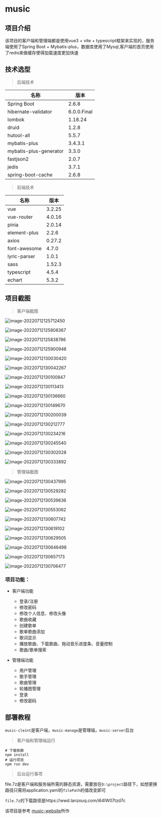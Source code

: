 # music

## 项目介绍

该项目的客户端和管理端都是使用vue3 + vite + typescript框架来实现的，服务端使用了Spring Boot + Mybatis-plus，数据库使用了Mysql,客户端的首页使用了redis来做缓存使得加载速度更加快速

## 技术选型

> 后端技术

| 名称                   | 版本        |
| ---------------------- | ----------- |
| Spring Boot            | 2.6.8       |
| hibernate-validator    | 6.0.0.Final |
| lombok                 | 1.18.24     |
| druid                  | 1.2.8       |
| hutool-all             | 5.5.7       |
| mybatis-plus           | 3.4.3.1     |
| mybatis-plus-generator | 3.3.0       |
| fastjson2              | 2.0.7       |
| jedis                  | 3.7.1       |
| spring-boot-cache      | 2.6.8       |

> 前端技术

| 名称         | 版本   |
| ------------ | ------ |
| vue          | 3.2.25 |
| vue-router   | 4.0.16 |
| pinia        | 2.0.14 |
| element-plus | 2.2.6  |
| axios        | 0.27.2 |
| font-awesome | 4.7.0  |
| lyric-parser | 1.0.1  |
| sass         | 1.52.3 |
| typescript   | 4.5.4  |
| echart       | 5.3.2  |

## 项目截图

> 客户端截图

![image-20220712125712450](https://s2.loli.net/2022/07/12/j4kIody62ha9pCV.png)

![image-20220712125808367](https://s2.loli.net/2022/07/12/cAF4zGDuMHiRrel.png)

![image-20220712125838786](https://s2.loli.net/2022/07/12/8ZKL2oGHUgF5b4k.png)

![image-20220712125900948](https://s2.loli.net/2022/07/12/LfbyJR4iz965Xcx.png)

![image-20220712130030420](https://s2.loli.net/2022/07/12/gcPH5nyGINTYhr7.png)

![image-20220712130042267](https://s2.loli.net/2022/07/12/PSd1QC4RKoWbVXI.png)

![image-20220712130100847](https://s2.loli.net/2022/07/12/zyUDlrGaMTwPJR1.png)

![image-20220712130113413](https://s2.loli.net/2022/07/12/NUpwTbPFihm85WD.png)

![image-20220712130136660](https://s2.loli.net/2022/07/12/qIWtNw42MTVsAby.png)

![image-20220712130149670](https://s2.loli.net/2022/07/12/CHGkiMTRI9mDy6a.png)

![image-20220712130200039](https://s2.loli.net/2022/07/12/NHG4gTrzQXmZwe5.png)

![image-20220712130212777](https://s2.loli.net/2022/07/12/OxqgL5IZpkyRs2A.png)

![image-20220712130234216](https://s2.loli.net/2022/07/12/fxsolUwHCOBde5S.png)

![image-20220712130245540](https://s2.loli.net/2022/07/12/D5H9uSEcowsfPjp.png)

![image-20220712130302028](https://s2.loli.net/2022/07/12/1L6rlXdi492faVu.png)

![image-20220712130333892](https://s2.loli.net/2022/07/12/283sPn5gY1hfkex.png)

> 管理端截图

![image-20220712130437995](https://s2.loli.net/2022/07/12/7gr1XdFSipNRqJI.png)

![image-20220712130529282](https://s2.loli.net/2022/07/12/OubZdfmlqo953V1.png)

![image-20220712130539636](https://s2.loli.net/2022/07/12/g9yoaWs1zBvFTAu.png)

![image-20220712130553062](https://s2.loli.net/2022/07/12/mJMEcqkz1Pb9rXN.png)

![image-20220712130607742](https://s2.loli.net/2022/07/12/lQMCptbG5P1i3Ok.png)

![image-20220712130619102](https://s2.loli.net/2022/07/12/LZxqovO18hzcl7t.png)

![image-20220712130629505](https://s2.loli.net/2022/07/12/xeZNw9QshXak1Ly.png)

![image-20220712130646498](https://s2.loli.net/2022/07/12/5XIf2Ht489WqFOU.png)

![image-20220712130657173](https://s2.loli.net/2022/07/12/FwHfsSPdlC8rKnk.png)

![image-20220712130706477](https://s2.loli.net/2022/07/12/dnjREVOK8uc4SfA.png)

### 项目功能：

* 客户端功能
  * 登录/注册
  * 修改密码
  * 修改个人信息、修改头像
  * 歌曲收藏
  * 创建歌单
  * 歌单歌曲添加
  * 歌词显示
  * 播放歌曲、下载歌曲、拖动音乐进度条、音量控制
  * 歌曲/歌单搜索

* 管理端功能
  * 用户管理
  * 歌手管理
  * 歌曲管理
  * 轮播图管理
  * 登录
  * 修改密码

## 部署教程

`music-cleint`是客户端，`music-manage`是管理端，`music-server`后台

> 客户端和管理端运行

```shell
# 下载依赖
npm install
# 运行项目
npm run dev
```

> 后台运行事项

file.7z是客户端和服务端所需的静态资源，需要放在`D:\project`路径下，如想更换路径只需将application.yaml的`filePath`的值改变即可

`file.7z`的下载路径是https://wwd.lanzouq.com/i64IW07tzd7c

该项目是参考 [music-website](https://github.com/Yin-Hongwei/music-website)所作